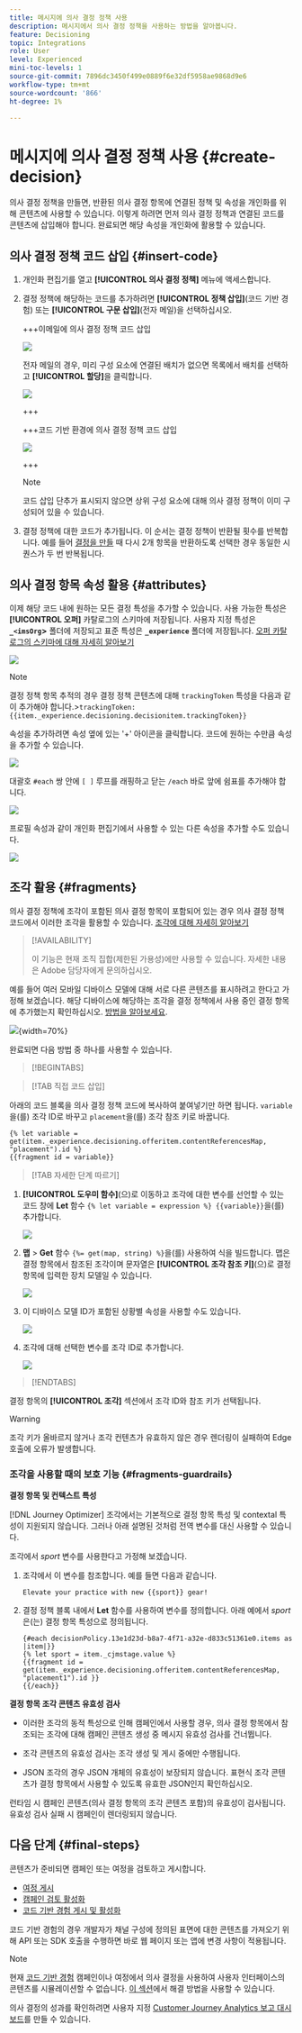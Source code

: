 ```yaml
---
title: 메시지에 의사 결정 정책 사용
description: 메시지에서 의사 결정 정책을 사용하는 방법을 알아봅니다.
feature: Decisioning
topic: Integrations
role: User
level: Experienced
mini-toc-levels: 1
source-git-commit: 7896dc3450f499e0889f6e32df5958ae9868d9e6
workflow-type: tm+mt
source-wordcount: '866'
ht-degree: 1%

---
```


# 메시지에 의사 결정 정책 사용 {#create-decision}

의사 결정 정책을 만들면, 반환된 의사 결정 항목에 연결된 정책 및 속성을 개인화를 위해 콘텐츠에 사용할 수 있습니다. 이렇게 하려면 먼저 의사 결정 정책과 연결된 코드를 콘텐츠에 삽입해야 합니다. 완료되면 해당 속성을 개인화에 활용할 수 있습니다.

## 의사 결정 정책 코드 삽입 {#insert-code}

1. 개인화 편집기를 열고 **[!UICONTROL 의사 결정 정책]** 메뉴에 액세스합니다.

1. 결정 정책에 해당하는 코드를 추가하려면 **[!UICONTROL 정책 삽입]**(코드 기반 경험) 또는 **[!UICONTROL 구문 삽입]**(전자 메일)을 선택하십시오.

   +++이메일에 의사 결정 정책 코드 삽입

   ![](assets/decision-policy-add.png)

   전자 메일의 경우, 미리 구성 요소에 연결된 배치가 없으면 목록에서 배치를 선택하고 **[!UICONTROL 할당]**&#x200B;을 클릭합니다.

   ![](assets/decision-policy-placement.png)

   +++

   +++코드 기반 환경에 의사 결정 정책 코드 삽입

   ![](assets/decision-code-based-add-decision.png)

   +++

   >[!NOTE]
   >
   >코드 삽입 단추가 표시되지 않으면 상위 구성 요소에 대해 의사 결정 정책이 이미 구성되어 있을 수 있습니다.

1. 결정 정책에 대한 코드가 추가됩니다. 이 순서는 결정 정책이 반환될 횟수를 반복합니다. 예를 들어 [결정을 만들](#add-decision) 때 다시 2개 항목을 반환하도록 선택한 경우 동일한 시퀀스가 두 번 반복됩니다.

## 의사 결정 항목 속성 활용 {#attributes}

이제 해당 코드 내에 원하는 모든 결정 특성을 추가할 수 있습니다. 사용 가능한 특성은 **[!UICONTROL 오퍼]** 카탈로그의 스키마에 저장됩니다. 사용자 지정 특성은 **`_<imsOrg`>** 폴더에 저장되고 표준 특성은 **`_experience`** 폴더에 저장됩니다. [오퍼 카탈로그의 스키마에 대해 자세히 알아보기](catalogs.md)

![](assets/decision-code-based-decision-attributes.png)

>[!NOTE]
>
>결정 정책 항목 추적의 경우 결정 정책 콘텐츠에 대해 `trackingToken` 특성을 다음과 같이 추가해야 합니다.
>&#x200B;>`trackingToken: {{item._experience.decisioning.decisionitem.trackingToken}}`

속성을 추가하려면 속성 옆에 있는 &#39;+&#39; 아이콘을 클릭합니다. 코드에 원하는 수만큼 속성을 추가할 수 있습니다.

![](assets/decision-code-based-add-decision-attributes.png)

대괄호 `#each` 쌍 안에 `[ ]` 루프를 래핑하고 닫는 `/each` 바로 앞에 쉼표를 추가해야 합니다.

![](assets/decision-code-based-wrap-code.png)

프로필 속성과 같이 개인화 편집기에서 사용할 수 있는 다른 속성을 추가할 수도 있습니다.

![](assets/decision-code-based-decision-profile-attribute.png)

## 조각 활용 {#fragments}

의사 결정 정책에 조각이 포함된 의사 결정 항목이 포함되어 있는 경우 의사 결정 정책 코드에서 이러한 조각을 활용할 수 있습니다. [조각에 대해 자세히 알아보기](../content-management/fragments.md)

>[!AVAILABILITY]
>
>이 기능은 현재 조직 집합(제한된 가용성)에만 사용할 수 있습니다. 자세한 내용은 Adobe 담당자에게 문의하십시오.

예를 들어 여러 모바일 디바이스 모델에 대해 서로 다른 콘텐츠를 표시하려고 한다고 가정해 보겠습니다. 해당 디바이스에 해당하는 조각을 결정 정책에서 사용 중인 결정 항목에 추가했는지 확인하십시오. [방법을 알아보세요](items.md#attributes).

![](assets/item-fragments.png){width=70%}

완료되면 다음 방법 중 하나를 사용할 수 있습니다.

>[!BEGINTABS]

>[!TAB 직접 코드 삽입]

아래의 코드 블록을 의사 결정 정책 코드에 복사하여 붙여넣기만 하면 됩니다. `variable`을(를) 조각 ID로 바꾸고 `placement`을(를) 조각 참조 키로 바꿉니다.

```
{% let variable =  get(item._experience.decisioning.offeritem.contentReferencesMap, "placement").id %}
{{fragment id = variable}}
```

>[!TAB 자세한 단계 따르기]

1. **[!UICONTROL 도우미 함수]**(으)로 이동하고 조각에 대한 변수를 선언할 수 있는 코드 창에 **Let** 함수 `{% let variable = expression %} {{variable}}`을(를) 추가합니다.

   ![](assets/decision-let-function.png)

1. **맵** > **Get** 함수 `{%= get(map, string) %}`을(를) 사용하여 식을 빌드합니다. 맵은 결정 항목에서 참조된 조각이며 문자열은 **[!UICONTROL 조각 참조 키]**(으)로 결정 항목에 입력한 장치 모델일 수 있습니다.

   ![](assets/decision-map-function.png)

1. 이 디바이스 모델 ID가 포함된 상황별 속성을 사용할 수도 있습니다.

   ![](assets/decision-contextual-attribute.png)

1. 조각에 대해 선택한 변수를 조각 ID로 추가합니다.

   ![](assets/decision-fragment-id.png)

>[!ENDTABS]

결정 항목의 **[!UICONTROL 조각]** 섹션에서 조각 ID와 참조 키가 선택됩니다.

>[!WARNING]
>
>조각 키가 올바르지 않거나 조각 컨텐츠가 유효하지 않은 경우 렌더링이 실패하여 Edge 호출에 오류가 발생합니다.

### 조각을 사용할 때의 보호 기능 {#fragments-guardrails}

**결정 항목 및 컨텍스트 특성**

[!DNL Journey Optimizer] 조각에서는 기본적으로 결정 항목 특성 및 contextal 특성이 지원되지 않습니다. 그러나 아래 설명된 것처럼 전역 변수를 대신 사용할 수 있습니다.

조각에서 *sport* 변수를 사용한다고 가정해 보겠습니다.

1. 조각에서 이 변수를 참조합니다. 예를 들면 다음과 같습니다.

   ```
   Elevate your practice with new {{sport}} gear!
   ```

1. 결정 정책 블록 내에서 **Let** 함수를 사용하여 변수를 정의합니다. 아래 예에서 *sport*&#x200B;은(는) 결정 항목 특성으로 정의됩니다.

   ```
   {#each decisionPolicy.13e1d23d-b8a7-4f71-a32e-d833c51361e0.items as |item|}}
   {% let sport = item._cjmstage.value %}
   {{fragment id = get(item._experience.decisioning.offeritem.contentReferencesMap, "placement1").id }}
   {{/each}}
   ```

**결정 항목 조각 콘텐츠 유효성 검사**

* 이러한 조각의 동적 특성으로 인해 캠페인에서 사용할 경우, 의사 결정 항목에서 참조되는 조각에 대해 캠페인 콘텐츠 생성 중 메시지 유효성 검사를 건너뜁니다.

* 조각 콘텐츠의 유효성 검사는 조각 생성 및 게시 중에만 수행됩니다.

* JSON 조각의 경우 JSON 개체의 유효성이 보장되지 않습니다. 표현식 조각 콘텐츠가 결정 항목에서 사용할 수 있도록 유효한 JSON인지 확인하십시오.

런타임 시 캠페인 콘텐츠(의사 결정 항목의 조각 콘텐츠 포함)의 유효성이 검사됩니다. 유효성 검사 실패 시 캠페인이 렌더링되지 않습니다.

## 다음 단계 {#final-steps}

콘텐츠가 준비되면 캠페인 또는 여정을 검토하고 게시합니다.

* [여정 게시](../building-journeys/publishing-the-journey.md)
* [캠페인 검토 활성화](../campaigns/review-activate-campaign.md)
* [코드 기반 경험 게시 및 활성화](../code-based/publish-code-based.md)

코드 기반 경험의 경우 개발자가 채널 구성에 정의된 표면에 대한 콘텐츠를 가져오기 위해 API 또는 SDK 호출을 수행하면 바로 웹 페이지 또는 앱에 변경 사항이 적용됩니다.

>[!NOTE]
>
>현재 [코드 기반 경험](../code-based/create-code-based.md) 캠페인이나 여정에서 의사 결정을 사용하여 사용자 인터페이스의 콘텐츠를 시뮬레이션할 수 없습니다. [이 섹션](../code-based/code-based-decisioning-implementations.md)에서 해결 방법을 사용할 수 있습니다.

의사 결정의 성과를 확인하려면 사용자 지정 [Customer Journey Analytics 보고 대시보드](cja-reporting.md)를 만들 수 있습니다.
